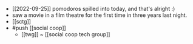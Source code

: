 - [[2022-09-25]] pomodoros spilled into today, and that's alright :)
- saw a movie in a film theatre for the first time in three years last night.
- [[sctg]]
- #push [[social coop]]
  - [[twg]] ~ [[social coop tech group]]
